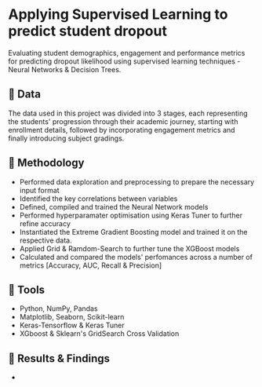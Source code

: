 # Applying Supervised Learning to predict student dropout
Evaluating student demographics, engagement and performance metrics for predicting dropout likelihood using supervised learning techniques - Neural Networks &amp; Decision Trees.


## 🔸 Data
The data used in this project was divided into 3 stages, each representing the students' progression through their academic journey, starting with enrollment details, followed by incorporating engagement metrics and finally introducing subject gradings.

## 🔸 Methodology
* Performed data exploration and preprocessing to prepare the necessary input format
* Identified the key correlations between variables
* Defined, compiled and trained the Neural Network models
* Performed hyperparamater optimisation using Keras Tuner to further refine accuracy
* Instantiated the Extreme Gradient Boosting model and trained it on the respective data.
* Applied Grid & Ramdom-Search to further tune the XGBoost models
* Calculated and compared the models' perfomances across a number of metrics [Accuracy, AUC, Recall & Precision]

## 🔸 Tools
* Python, NumPy, Pandas
* Matplotlib, Seaborn, Scikit-learn
* Keras-Tensorflow & Keras Tuner
* XGboost & Sklearn's GridSearch Cross Validation 

## 🔸 Results & Findings
* 
